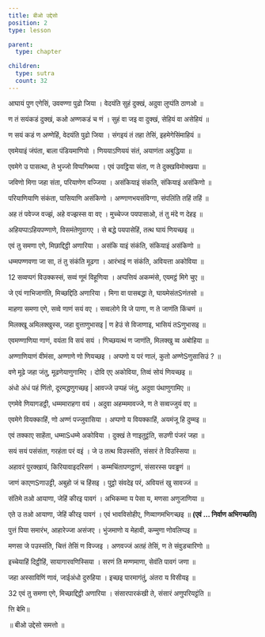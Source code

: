 ```yaml
---
title: बीओ उद्देसो
position: 2
type: lesson

parent: 
  type: chapter

children: 
  type: sutra
  count: 32
---
```


आघायं पुण एगेसिं, उववण्णा पुढो जिया ।
वेदयंति सुहं दुक्खं, अदुवा लुप्पंति ठाणओ ॥

ण तं सयंकडं दुक्खं, कओ अण्णकडं च णं ।
सुहं वा जइ वा दुक्खं, सेहियं वा असेहियं ॥

ण सयं कडं ण अण्णेहिं, वेदयंति पुढो जिया ।
संगइयं तं तहा तेसिं, इहमेगेसिंमाहियं ॥

एवमेयाइं जंपंता, बाला पंडियमाणियो ।
णिययाऽणिययं संतं, अयाणंता अबुद्धिया ॥

एवमेगे उ पासत्था, ते भुज्जो विप्पगिब्भया ।
एवं उवट्ठिया संता, ण ते दुक्खविमोक्खया ॥

जविणो मिगा जहा संता, परियाणेण वज्जिया ।
असंकियाइं संकति, संकियाइं असंकिणो ॥

परियाणियाणि संकंता, पासियाणि असंकिणो ।
अण्णाणभयसंविग्गा, संपलिंति तहिं तहिं ॥

अह तं पवेज्ज वज्झं, अहे वज्झस्स वा वए ।
मुच्चेज्ज पयपासाओ, तं तु मंदे ण देहइ ॥

अहियप्पाऽहियपण्णाणे, विसमंतेणुवागए ।
से बद्धे पयपासेहिं, तत्थ घायं णियच्छइ ॥

एवं तु समणा एगे, मिछाद्दिट्ठी अणारिया ।
असंकि याइं संकंति, संकियाइं असंकिणो ॥

धम्मपण्णवणा जा सा, तं तु संकंति मूढगा ।
आरंभाइं ण संकंति, अवियत्ता अकोविया ॥

12
सव्वप्पगं विउक्कस्सं, सव्वं णूमं विहूणिया ।
अप्पत्तियं अकम्मंसे, एयमट्ठं मिगे चुए ॥

जे एयं णाभिजाणंति, मिच्छद्दिठि अणारिया ।
मिगा वा पासबद्धा ते, घायमेसंतSणंतसो ॥

माहणा समणा एगे, सव्वे णाणं सयं वए ।
सव्वलोगे वि जे पाणा, ण ते जाणंति किंचणं ॥

मिलक्खू अमिलक्खुस्स, जहा वुत्ताणुभासइ |
ण हेउं से विजाणाइ, भासियं तSणुभासइ ॥

एवमण्णाणिया णाणं, वयंता वि सयं सयं ।
णिच्छयत्थं ण जाणंति, मिलक्खु व्व अबोहिया ॥

अण्णाणियाणं वीमंसा, अण्णाणे णो णियच्छइ ।
अप्पणो य परं णालं, कुतो अण्णेSणुसासिउं ? ॥

वणे मूढे जहा जंतु, मूढणेयाणुगामिए ।
दोवि एए अकोविया, तिव्वं सोयं णियच्छइ ॥

अंधो अंधं पहं णिंतो, दूरमद्धणुगच्छइ |
आवज्जे उप्पहं जंतु, अदुवा पंथाणुगामिए ॥

एगमेवे णियागडट्ठी, धम्ममाराहगा वयं ।
अदुवा अहम्ममावज्जे, ण ते सव्वज्जुयं वए ॥

एवमेगे वियक्काहिं, णो अण्णं पज्जुवासिया ।
अप्पणो य वियक्काहिं, अयमंजू हि दुम्मइ ॥

एवं तक्काए साहेंता, धम्माSधम्मे अकोविया ।
दुक्खं ते णाइतुट्टंति, सउणी पंजरं जहा ॥

सयं सयं पसंसंता, गरहंता परं वइं ।
जे उ तत्थ विउस्संति, संसारं ते विउस्सिया ॥

अहावरं पुरक्खायं, किरियावाइदरिसणं ।
कम्मचिंतापणट्ठाणं, संसारस्स पवड्ढणं ॥

जाणं काएणSणाउट्टी, अबुहो जं च हिंसइ ।
पुट्ठो संवदेइ परं, अवियत्तं खु सावज्जं ॥

संतिमे तओ आयाणा, जेहिं कीरइ पावगं ।
अभिकम्मा य पेसा य, मणसा अणुजाणिया ॥

एते उ तओ आयाणा, जेहिं कीरइ पावगं ।
एवं भावविसोहीए, णिव्वाणमभिगच्छइ ॥
**(एवं ... निर्वाण अभिगच्छति)**

पुत्तं पिया समारंभ, आहारेज्जा असंजए ।
भुंजमाणो य मेहावी, कम्मुणा णोवलिप्पइ ॥

मणसा जे पउस्संति, चित्तं तेसिं ण विज्जइ ।
अणवज्जं अतहं तेसिं, ण ते संवुडचारिणो ॥

इच्चेयाहिं दिट्ठीहिं, सायागारवणिस्सिया ।
सरणं ति मण्णमाणा, सेवंति पावगं जणा ॥

जहा अस्साविणिं णावं, जाईअंधो दुरुहिया ।
इच्छइ पारमागंतुं, अंतरा य विसीयइ ॥

32
एवं तु समणा एगे, मिच्छाद्दिट्ठी अणारिया ।
संसारपारकंखी ते, संसारं अणुपरियट्टंति ॥ 

त्ति बेमि॥

॥ बीओ उद्देसो समत्तो ॥

